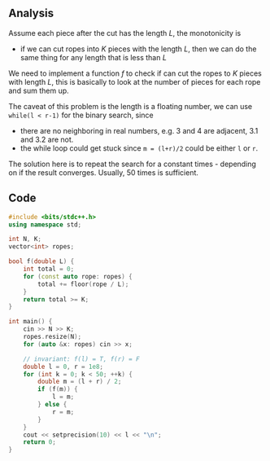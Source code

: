 ## Analysis

Assume each piece after the cut has the length $L$, the monotonicity is 

* if we can cut ropes into $K$ pieces with the length $L$, then we can do the same thing for any length that is less than $L$

We need to implement a function $f$ to check if can cut the ropes to $K$ pieces with length $L$, this is basically to look at the number of pieces for each rope and sum them up. 

The caveat of this problem is the length is a floating number, we can use `while(l < r-1)` for the binary search, since

* there are no neighboring in real numbers, e.g. 3 and 4 are adjacent, 3.1 and 3.2 are not.
* the while loop could get stuck since `m = (l+r)/2` could be either `l` or `r`.

The solution here is to repeat the search for a constant times - depending on if the result converges. Usually, 50 times is sufficient.

## Code

```c++
#include <bits/stdc++.h>
using namespace std;

int N, K;
vector<int> ropes;

bool f(double L) {
    int total = 0;
    for (const auto rope: ropes) {
        total += floor(rope / L);
    }
    return total >= K;
}

int main() {
    cin >> N >> K;
    ropes.resize(N);
    for (auto &x: ropes) cin >> x;

    // invariant: f(l) = T, f(r) = F
    double l = 0, r = 1e8;
    for (int k = 0; k < 50; ++k) {
        double m = (l + r) / 2;
        if (f(m)) {
            l = m;
        } else {
            r = m;
        }
    }
    cout << setprecision(10) << l << "\n";
    return 0;
}
```



